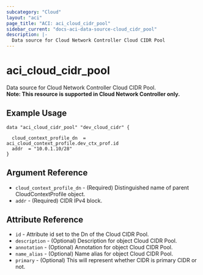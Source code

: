 ```yaml
---
subcategory: "Cloud"
layout: "aci"
page_title: "ACI: aci_cloud_cidr_pool"
sidebar_current: "docs-aci-data-source-cloud_cidr_pool"
description: |-
  Data source for Cloud Network Controller Cloud CIDR Pool
---
```


# aci_cloud_cidr_pool #
Data source for Cloud Network Controller Cloud CIDR Pool.  
<b>Note: This resource is supported in Cloud Network Controller only.</b>
## Example Usage ##

```hcl
data "aci_cloud_cidr_pool" "dev_cloud_cidr" {

  cloud_context_profile_dn  = aci_cloud_context_profile.dev_ctx_prof.id
  addr  = "10.0.1.10/28"
}
```
## Argument Reference ##
* `cloud_context_profile_dn` - (Required) Distinguished name of parent CloudContextProfile object.
* `addr` - (Required) CIDR IPv4 block.



## Attribute Reference

* `id` - Attribute id set to the Dn of the Cloud CIDR Pool.
* `description` - (Optional) Description for object Cloud CIDR Pool.
* `annotation` - (Optional) Annotation for object Cloud CIDR Pool.
* `name_alias` - (Optional) Name alias for object Cloud CIDR Pool.
* `primary` - (Optional) This will represent whether CIDR is primary CIDR or not.
